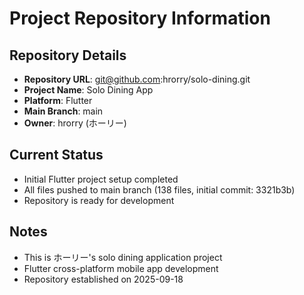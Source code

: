 # Project Repository Information

## Repository Details
- **Repository URL**: git@github.com:hrorry/solo-dining.git
- **Project Name**: Solo Dining App
- **Platform**: Flutter
- **Main Branch**: main
- **Owner**: hrorry (ホーリー)

## Current Status
- Initial Flutter project setup completed
- All files pushed to main branch (138 files, initial commit: 3321b3b)
- Repository is ready for development

## Notes
- This is ホーリー's solo dining application project
- Flutter cross-platform mobile app development
- Repository established on 2025-09-18